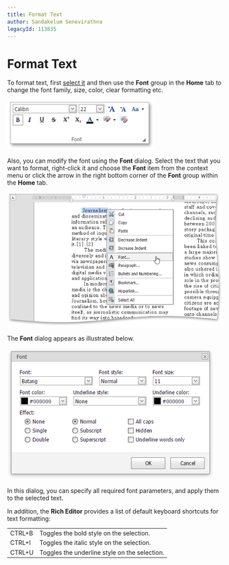 ```yaml
---
title: Format Text
author: Sandakelum Senevirathna
legacyId: 113835
---
```

# Format Text
To format text, first [select it](../text-editing/select-text.md) and then use the **Font** group in the **Home** tab to change the font family, size, color, clear formatting etc.

![EUD_ASPxRichEdit_Home_FontGroup](../../../images/img117806.png)

Also, you can modify the font using the **Font** dialog. Select the text that you want to format, right-click it and choose the **Font** item from the context menu or click the arrow in the right bottom corner of the **Font** group within the **Home** tab.

![EUD_ASPxRichEdit_Home_FontContextMenu](../../../images/img117807.png)

The **Font** dialog appears as illustrated below.

![EUD_ASPxRichEdit_Home_FontDialog](../../../images/img117808.png)

In this dialog, you can specify all required font parameters, and apply them to the selected text.

In addition, the **Rich Editor** provides a list of default keyboard shortcuts for text formatting:

|  |  |
|---|---|
| CTRL+B | Toggles the bold style on the selection. |
| CTRL+I | Toggles the italic style on the selection. |
| CTRL+U | Toggles the underline style on the selection. |